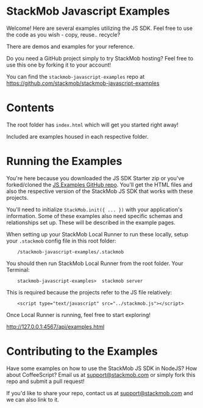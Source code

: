 # StackMob Javascript Examples

Welcome!  Here are several examples utilizing the JS SDK.  Feel free to use the code as you wish - copy, reuse.. recycle?  

There are demos and examples for your reference.

Do you need a GitHub project simply to try StackMob hosting?  Feel free to use this one by forking it to your account!

You can find the `stackmob-javascript-examples` repo at <a target="_blank" href="https://github.com/stackmob/stackmob-javascript-examples">https://github.com/stackmob/stackmob-javascript-examples</a>   

# Contents

The root folder has `index.html` which will get you started right away!

Included are examples housed in each respective folder.   

# Running the Examples 

You're here because you downloaded the JS SDK Starter zip or you've forked/cloned the <a href="https://github.com/stackmob/stackmob-javascript-examples" target="_blank">JS Examples GitHub repo</a>.  You'll get the HTML files and also the respective version of the StackMob JS SDK that works with these projects.

You'll need to initialize `StackMob.init({ ... })` with your application's information.  Some of these examples also need specific schemas and relationships set up.  These will be described in the example pages.

When setting up your StackMob Local Runner to run these locally, setup your `.stackmob` config file in this root folder:

		/stackmob-javascript-examples/.stackmob
		
You should then run StackMob Local Runner from the root folder.  Your Terminal:

		stackmob-javascript-examples>  stackmob server
   
This is required because the projects refer to the JS file relatively:

		<script type="text/javascript" src="../stackmob.js"></script>
		
Once Local Runner is running, feel free to start exploring!

<a href="http://127.0.0.1:4567/api/examples.html" target="_blank">http://127.0.0.1:4567/api/examples.html</a>

# Contributing to the Examples

Have some examples on how to use the StackMob JS SDK in NodeJS?  How about CoffeeScript?  Email us at support@stackmob.com or simply fork this repo and submit a pull request!  

If you'd like to share your repo, contact us at support@stackmob.com and we can also link to it.

